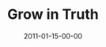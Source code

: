 ---
layout: message
category: message
series: "Grow Up"
title: "Grow in Truth"
date: 2011-01-15-00-00
message_id: 653
---